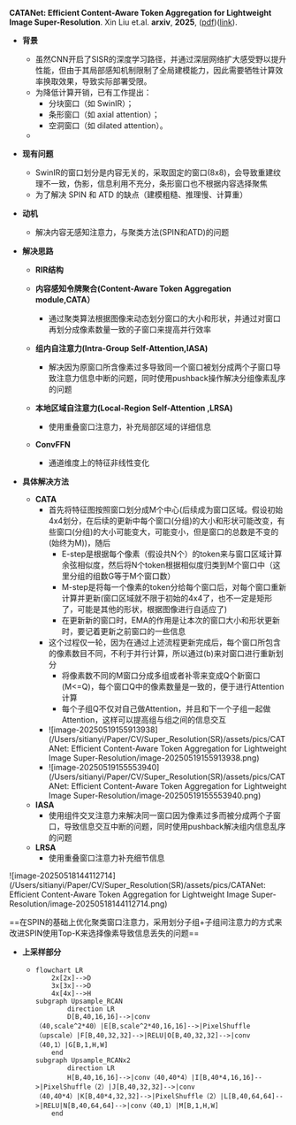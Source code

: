  **CATANet: Efficient Content-Aware Token Aggregation for Lightweight Image Super-Resolution**. Xin Liu et.al. **arxiv**, **2025**, ([pdf](assets/pdfs/CATANet:_Efficient_Content-Aware_Token_Aggregation_for_Lightweight_Image__Super-Resolution.pdf))([link](http://arxiv.org/abs/2503.06896v1)).

- **背景**

  - 虽然CNN开启了SISR的深度学习路径，并通过深层网络扩大感受野以提升性能，但由于其局部感知机制限制了全局建模能力，因此需要牺牲计算效率换取效果，导致实际部署受限。
  - 为降低计算开销，已有工作提出：
    - 分块窗口（如 SwinIR）；
    - 条形窗口（如 axial attention）；
    - 空洞窗口（如 dilated attention）。
  - 
  
- **现有问题**
  - SwinIR的窗口划分是内容无关的，采取固定的窗口(8x8)，会导致重建纹理不一致，伪影，信息利用不充分，条形窗口也不根据内容选择聚焦
  - 为了解决 SPIN 和 ATD 的缺点（建模粗糙、推理慢、计算重）
  
- **动机**
  - 解决内容无感知注意力，与聚类方法(SPIN和ATD)的问题
  
- **解决思路**
  - **RIR结构**
  - **内容感知令牌聚合(Content-Aware Token Aggregation module,CATA）**
    - 通过聚类算法根据图像来动态划分窗口的大小和形状，并通过对窗口再划分成像素数量一致的子窗口来提高并行效率
  
  - **组内自注意力(Intra-Group Self-Attention,IASA)**
    - 解决因为原窗口所含像素过多导致同一个窗口被划分成两个子窗口导致注意力信息中断的问题，同时使用pushback操作解决分组像素乱序的问题
  
  - **本地区域自注意力(Local-Region Self-Attention ,LRSA)**
    - 使用重叠窗口注意力，补充局部区域的详细信息
  
  - **ConvFFN**
    - 通道维度上的特征非线性变化
  
- **具体解决方法**

  - **CATA**
    - 首先将特征图按照窗口划分成M个中心(后续成为窗口区域。假设初始4x4划分，在后续的更新中每个窗口(分组)的大小和形状可能改变，有些窗口(分组)的大小可能变大，可能变小，但是窗口的总数是不变的(始终为M))，随后
      - E-step是根据每个像素（假设共N个）的token来与窗口区域计算余弦相似度，然后将N个token根据相似度归类到M个窗口中（这里分组的组数G等于M个窗口数）
      - M-step是将每一个像素的token分给每个窗口后，对每个窗口重新计算并更新(窗口区域就不限于初始的4x4了，也不一定是矩形了，可能是其他的形状，根据图像进行自适应了)
      - 在更新新的窗口时，EMA的作用是让本次的窗口大小和形状更新时，要记着更新之前窗口的一些信息
    - 这个过程仅一轮，因为在通过上述流程更新完成后，每个窗口所包含的像素数目不同，不利于并行计算，所以通过(b)来对窗口进行重新划分
      - 将像素数不同的M窗口分成多组或者补零来变成Q个新窗口(M<=Q)，每个窗口Q中的像素数量是一致的，便于进行Attention计算
      - 每个子组Q不仅对自己做Attention，并且和下一个子组一起做Attention，这样可以提高组与组之间的信息交互
    - ![image-20250519155913938](/Users/sitianyi/Paper/CV/Super_Resolution(SR)/assets/pics/CATANet: Efficient Content-Aware Token Aggregation for Lightweight Image Super-Resolution/image-20250519155913938.png)
    - ![image-20250519155553940](/Users/sitianyi/Paper/CV/Super_Resolution(SR)/assets/pics/CATANet: Efficient Content-Aware Token Aggregation for Lightweight Image Super-Resolution/image-20250519155553940.png)
  - **IASA**
    - 使用组件交叉注意力来解决同一窗口因为像素过多而被分成两个子窗口，导致信息交互中断的问题，同时使用pushback解决组内信息乱序的问题
  - **LRSA**
    - 使用重叠窗口注意力补充细节信息





![image-20250518144112714](/Users/sitianyi/Paper/CV/Super_Resolution(SR)/assets/pics/CATANet: Efficient Content-Aware Token Aggregation for Lightweight Image Super-Resolution/image-20250518144112714.png)

==在SPIN的基础上优化聚类窗口注意力，采用划分子组+子组间注意力的方式来改进SPIN使用Top-K来选择像素导致信息丢失的问题==

- **上采样部分**

  - ```mermaid
    flowchart LR
    	2x[2x]-->D
    	3x[3x]-->D
    	4x[4x]-->H
    subgraph Upsample_RCAN
    		direction LR
    		D[B,40,16,16]-->|conv（40,scale^2*40）|E[B,scale^2*40,16,16]-->|PixelShuffle（upscale）|F[B,40,32,32]-->|RELU|O[B,40,32,32]-->|conv（40,1）|G[B,1,H,W]
    	end
    subgraph Upsample_RCANx2
    		direction LR
    		H[B,40,16,16]-->|conv（40,40*4）|I[B,40*4,16,16]-->|PixelShuffle（2）|J[B,40,32,32]-->|conv（40,40*4）|K[B,40*4,32,32]-->|PixelShuffle（2）|L[B,40,64,64]-->|RELU|N[B,40,64,64]-->|conv（40,1）|M[B,1,H,W]
    	end
    ```